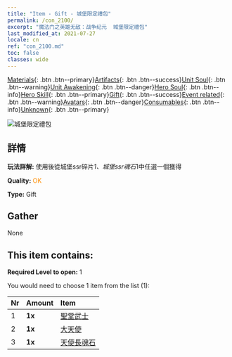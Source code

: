 ```yaml
---
title: "Item - Gift - 城堡限定禮包"
permalink: /con_2100/
excerpt: "魔法门之英雄无敌：战争纪元  城堡限定禮包"
last_modified_at: 2021-07-27
locale: cn
ref: "con_2100.md"
toc: false
classes: wide
---
```

 [Materials](/ItemsCN/){: .btn .btn--primary}[Artifacts](/ItemsCN/Artifacts/){: .btn .btn--success}[Unit Soul](/ItemsCN/UnitSoul/){: .btn .btn--warning}[Unit Awakening](/ItemsCN/UnitAwakening/){: .btn .btn--danger}[Hero Soul](/ItemsCN/HeroSoul/){: .btn .btn--info}[Hero Skill](/ItemsCN/HeroSkill/){: .btn .btn--primary}[Gift](/ItemsCN/Gift/){: .btn .btn--success}[Event related](/ItemsCN/Events/){: .btn .btn--warning}[Avatars](/ItemsCN/Avatars/){: .btn .btn--danger}[Consumables](/ItemsCN/Consumables/){: .btn .btn--info}[Unknown](/ItemsCN/Unknown/){: .btn .btn--primary}

 ![城堡限定禮包](/images/t/i_994001.png)

## 詳情
 **玩法詳解:** 使用後從城堡ssr碎片*1、城堡ssr魂石*1中任選一個獲得

 **Quality:** <span style="color: #FF8C00">OK</span>

 **Type:** Gift

## Gather

  None

## This item contains:

 **Required Level to open:** 1

 You would need to choose 1 item from the list (1):

  | Nr | Amount |     Item    |
  |:---|:-------|:------------|
  | 1 |  **1x** | [聖堂武士](/cn/Items/unt_197/) |  | 
  | 2 |  **1x** | [大天使](/cn/Items/unt_196/) |  | 
  | 3 |  **1x** | [天使長魂石](/cn/Items/unt_288/) |  | 
